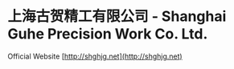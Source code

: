 # 上海古贺精工有限公司 - Shanghai Guhe Precision Work Co. Ltd.

Official Website [http://shghjg.net](http://shghjg.net)
